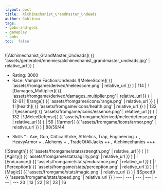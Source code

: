 ```yaml
---
layout: post
title:  Alchimechanist_GrandMaster_Undeads
author: Goblinou
tags:
- gobs-and-gods
- gameplay
- gobs
toc:  false
---
```


![Alchimechanist_GrandMaster_Undeads]( {{ 'assets/generated/enemies/alchimechanist_grandmaster_undeads.jpg' | relative_url }} )
- Rating: 3000
- Race: Vampire  Faction:Undeads
![MeleeScore]( {{ 'assets/fromgame/derived/meleescore.png' | relative_url }} ) | 114 | ![Damages_Multiplier]( {{ 'assets/fromgame/derived/damages_multiplier.png' | relative_url }} ) | 12-61 | ![range]( {{ 'assets/fromgame/icons/range.png' | relative_url }} ) | 1
![health]( {{ 'assets/fromgame/icons/health.png' | relative_url }} ) | 132 | ![essence]( {{ 'assets/fromgame/icons/essence.png' | relative_url }} ) | 132 | ![MeleeDefense]( {{ 'assets/fromgame/derived/meleedefense.png' | relative_url }} ) | 59 | ![armor]( {{ 'assets/fromgame/icons/armor.png' | relative_url }} ) | 88/59/44
* Skills * : Axe, Gun, CriticalStrike, Athletics, Trap, Engineering + , HeavyArmor + , Alchemy + , TradeOfAllJacks ++ , Alchimechanics +++ 

![Strength]( {{ 'assets/fromgame/stats/strength.png' | relative_url }} ) | ![Agility]( {{ 'assets/fromgame/stats/agility.png' | relative_url }} ) | ![Endurance]( {{ 'assets/fromgame/stats/endurance.png' | relative_url }} ) | ![Perception]( {{ 'assets/fromgame/stats/perception.png' | relative_url }} ) | ![Magic]( {{ 'assets/fromgame/stats/magic.png' | relative_url }} ) | ![Speed]( {{ 'assets/fromgame/stats/speed.png' | relative_url }} )
--- | --- | --- | --- | --- | ---
20 | 13 | 22 | 8 | 23 | 16
